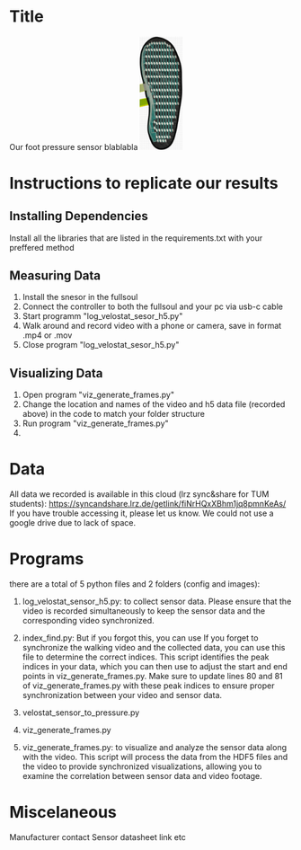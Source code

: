 # Title

Our foot pressure sensor blablabla
<img src="images/foot_sole_sensor_scan_right.png" width="15%" alt="Foot Sole Sensor Scan">



# Instructions to replicate our results
## Installing Dependencies
Install all the libraries that are listed in the requirements.txt with your preffered method


## Measuring Data
1. Install the snesor in the fullsoul
2. Connect the controller to both the fullsoul and your pc via usb-c cable
3. Start programm "log_velostat_sesor_h5.py"
4. Walk around and record video with a phone or camera, save in format .mp4 or .mov
5. Close program "log_velostat_sesor_h5.py"


## Visualizing Data
1. Open program "viz_generate_frames.py"
2. Change the location and names of the video and h5 data file (recorded above) in the code to match your folder structure
3. Run program "viz_generate_frames.py"
4. 



# Data
All data we recorded is available in this cloud (lrz sync&share for TUM students): https://syncandshare.lrz.de/getlink/fiNrHQxXBhm1jq8pmnKeAs/
If you have trouble accessing it, please let us know.
We could not use a google drive due to lack of space. 

# Programs
there are a total of 5 python files and 2 folders (config and images):
1. log_velostat_sensor_h5.py: to collect sensor data.
Please ensure that the video is recorded simultaneously to keep the sensor data and the corresponding video synchronized. 
2. index_find.py: 
But if you forgot this, you can use
If you forget to synchronize the walking video and the collected data, you can use this file to determine the correct indices. This script identifies the peak indices in your data, which you can then use to adjust the start and end points in viz_generate_frames.py. Make sure to update lines 80 and 81 of viz_generate_frames.py with these peak indices to ensure proper synchronization between your video and sensor data.
3. velostat_sensor_to_pressure.py

4. viz_generate_frames.py
5. viz_generate_frames.py: to visualize and analyze the sensor data along with the video. This script will process the data from the HDF5 files and the video to provide synchronized visualizations, allowing you to examine the correlation between sensor data and video footage.

# Miscelaneous
Manufacturer contact
Sensor datasheet link etc
